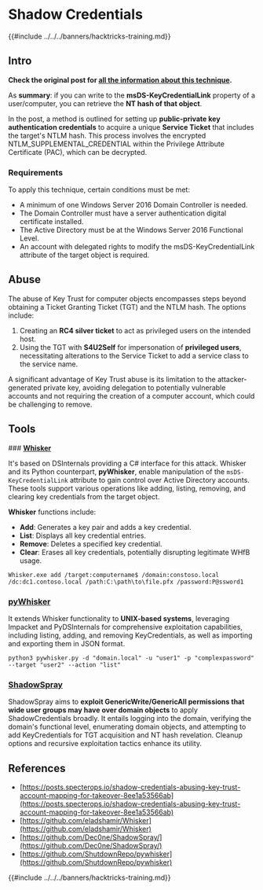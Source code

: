 # Shadow Credentials

{{#include ../../../banners/hacktricks-training.md}}

## Intro <a href="#3f17" id="3f17"></a>

**Check the original post for [all the information about this technique](https://posts.specterops.io/shadow-credentials-abusing-key-trust-account-mapping-for-takeover-8ee1a53566ab).**

As **summary**: if you can write to the **msDS-KeyCredentialLink** property of a user/computer, you can retrieve the **NT hash of that object**.

In the post, a method is outlined for setting up **public-private key authentication credentials** to acquire a unique **Service Ticket** that includes the target's NTLM hash. This process involves the encrypted NTLM_SUPPLEMENTAL_CREDENTIAL within the Privilege Attribute Certificate (PAC), which can be decrypted.

### Requirements

To apply this technique, certain conditions must be met:

- A minimum of one Windows Server 2016 Domain Controller is needed.
- The Domain Controller must have a server authentication digital certificate installed.
- The Active Directory must be at the Windows Server 2016 Functional Level.
- An account with delegated rights to modify the msDS-KeyCredentialLink attribute of the target object is required.

## Abuse

The abuse of Key Trust for computer objects encompasses steps beyond obtaining a Ticket Granting Ticket (TGT) and the NTLM hash. The options include:

1. Creating an **RC4 silver ticket** to act as privileged users on the intended host.
2. Using the TGT with **S4U2Self** for impersonation of **privileged users**, necessitating alterations to the Service Ticket to add a service class to the service name.

A significant advantage of Key Trust abuse is its limitation to the attacker-generated private key, avoiding delegation to potentially vulnerable accounts and not requiring the creation of a computer account, which could be challenging to remove.

## Tools

### [**Whisker**](https://github.com/eladshamir/Whisker)

It's based on DSInternals providing a C# interface for this attack. Whisker and its Python counterpart, **pyWhisker**, enable manipulation of the `msDS-KeyCredentialLink` attribute to gain control over Active Directory accounts. These tools support various operations like adding, listing, removing, and clearing key credentials from the target object.

**Whisker** functions include:

- **Add**: Generates a key pair and adds a key credential.
- **List**: Displays all key credential entries.
- **Remove**: Deletes a specified key credential.
- **Clear**: Erases all key credentials, potentially disrupting legitimate WHfB usage.

```shell
Whisker.exe add /target:computername$ /domain:constoso.local /dc:dc1.contoso.local /path:C:\path\to\file.pfx /password:P@ssword1
```

### [pyWhisker](https://github.com/ShutdownRepo/pywhisker)

It extends Whisker functionality to **UNIX-based systems**, leveraging Impacket and PyDSInternals for comprehensive exploitation capabilities, including listing, adding, and removing KeyCredentials, as well as importing and exporting them in JSON format.

```shell
python3 pywhisker.py -d "domain.local" -u "user1" -p "complexpassword" --target "user2" --action "list"
```

### [ShadowSpray](https://github.com/Dec0ne/ShadowSpray/)

ShadowSpray aims to **exploit GenericWrite/GenericAll permissions that wide user groups may have over domain objects** to apply ShadowCredentials broadly. It entails logging into the domain, verifying the domain's functional level, enumerating domain objects, and attempting to add KeyCredentials for TGT acquisition and NT hash revelation. Cleanup options and recursive exploitation tactics enhance its utility.

## References

- [https://posts.specterops.io/shadow-credentials-abusing-key-trust-account-mapping-for-takeover-8ee1a53566ab](https://posts.specterops.io/shadow-credentials-abusing-key-trust-account-mapping-for-takeover-8ee1a53566ab)
- [https://github.com/eladshamir/Whisker](https://github.com/eladshamir/Whisker)
- [https://github.com/Dec0ne/ShadowSpray/](https://github.com/Dec0ne/ShadowSpray/)
- [https://github.com/ShutdownRepo/pywhisker](https://github.com/ShutdownRepo/pywhisker)

{{#include ../../../banners/hacktricks-training.md}}


